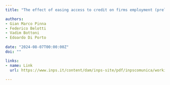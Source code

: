 ```yaml
---
title: "The effect of easing access to credit on firms employment (preliminary)"

authors:
- Gian Marco Pinna
- Federico Belotti
- Vadim Bottoni
- Edoardo Di Porto
  
date: "2024-08-07T00:00:00Z"
doi: ""

links:
- name: Link
  url: https://www.inps.it/content/dam/inps-site/pdf/inpscomunica/workinps-papers/WIP_83.pdf
  
---
```


